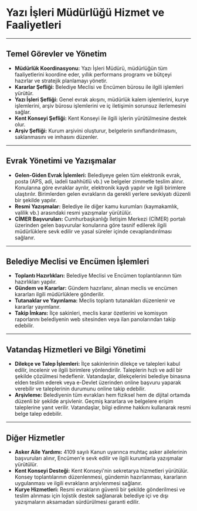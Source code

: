 # Yazı İşleri Müdürlüğü Hizmet ve Faaliyetleri

---

## **Temel Görevler ve Yönetim**

* **Müdürlük Koordinasyonu:** Yazı İşleri Müdürü, müdürlüğün tüm faaliyetlerini koordine eder, yıllık performans programı ve bütçeyi hazırlar ve stratejik planlamayı yönetir.
* **Kararlar Şefliği:** Belediye Meclisi ve Encümen bürosu ile ilgili işlemleri yürütür.
* **Yazı İşleri Şefliği:** Genel evrak akışını, müdürlük kalem işlemlerini, kurye işlemlerini, arşiv bürosu işlemlerini ve iç iletişimin sorunsuz ilerlemesini sağlar.
* **Kent Konseyi Şefliği:** Kent Konseyi ile ilgili işlerin yürütülmesine destek olur.
* **Arşiv Şefliği:** Kurum arşivini oluşturur, belgelerin sınıflandırılmasını, saklanmasını ve imhasını düzenler.

---

## **Evrak Yönetimi ve Yazışmalar**

* **Gelen-Giden Evrak İşlemleri:** Belediyeye gelen tüm elektronik evrak, posta (APS, adi, iadeli taahhütlü vb.) ve belgeler zimmetle teslim alınır. Konularına göre evraklar ayrılır, elektronik kaydı yapılır ve ilgili birimlere ulaştırılır. Birimlerden gelen evrakların da gerekli yerlere sevkiyatı düzenli bir şekilde yapılır.
* **Resmi Yazışmalar:** Belediye ile diğer kamu kurumları (kaymakamlık, valilik vb.) arasındaki resmi yazışmalar yürütülür.
* **CİMER Başvuruları:** Cumhurbaşkanlığı İletişim Merkezi (CİMER) portalı üzerinden gelen başvurular konularına göre tasnif edilerek ilgili müdürlüklere sevk edilir ve yasal süreler içinde cevaplandırılması sağlanır.

---

## **Belediye Meclisi ve Encümen İşlemleri**

* **Toplantı Hazırlıkları:** Belediye Meclisi ve Encümen toplantılarının tüm hazırlıkları yapılır.
* **Gündem ve Kararlar:** Gündem hazırlanır, alınan meclis ve encümen kararları ilgili müdürlüklere gönderilir.
* **Tutanaklar ve Yayınlama:** Meclis toplantı tutanakları düzenlenir ve kararlar yayımlanır.
* **Takip İmkanı:** İlçe sakinleri, meclis karar özetlerini ve komisyon raporlarını belediyenin web sitesinden veya ilan panolarından takip edebilir.

---

## **Vatandaş Hizmetleri ve Bilgi Yönetimi**

* **Dilekçe ve Talep İşlemleri:** İlçe sakinlerinin dilekçe ve talepleri kabul edilir, incelenir ve ilgili birimlere yönlendirilir. Taleplerin hızlı ve adil bir şekilde çözülmesi hedeflenir. Vatandaşlar, dilekçelerini belediye binasına elden teslim ederek veya e-Devlet üzerinden online başvuru yaparak verebilir ve taleplerinin durumunu online takip edebilir.
* **Arşivleme:** Belediyenin tüm evrakları hem fiziksel hem de dijital ortamda düzenli bir şekilde arşivlenir. Geçmiş kararlara ve belgelere erişim taleplerine yanıt verilir. Vatandaşlar, bilgi edinme hakkını kullanarak resmi belge talep edebilir.

---

## **Diğer Hizmetler**

* **Asker Aile Yardımı:** 4109 sayılı Kanun uyarınca muhtaç asker ailelerinin başvuruları alınır, Encümen'e sevk edilir ve ilgili kurumlarla yazışmalar yürütülür.
* **Kent Konseyi Desteği:** Kent Konseyi'nin sekretarya hizmetleri yürütülür. Konsey toplantılarının düzenlenmesi, gündemin hazırlanması, kararların uygulanması ve ilgili evrakların arşivlenmesi sağlanır.
* **Kurye Hizmetleri:** Resmi evrakların güvenli bir şekilde gönderilmesi ve teslim alınması için lojistik destek sağlanarak belediye içi ve dışı yazışmaların aksamadan sürdürülmesi garanti edilir.
